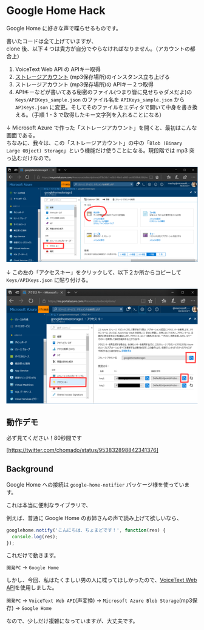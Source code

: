 # Google Home Hack
Google Home に好きな声で喋らせるものです。

書いたコードは全て上げていますが、    
clone 後、以下 4 つは貴方が自分でやらなければなりません。（アカウントの都合上）

1. VoiceText Web API の APIキー取得
2. [ストレージアカウント](https://azure.microsoft.com/ja-jp/services/storage/blobs/) (mp3保存場所)のインスタンス立ち上げる
3. ストレージアカウント (mp3保存場所)の APIキー２つ取得
4. APIキーなどが書いてある秘密のファイル(つまり皆に見せちゃダメだよ)の `Keys/APIKeys_sample.json` のファイル名を `APIKeys_sample.json` から `APIKeys.json` に変更。そしてそのファイルをエディタで開いて中身を書き換える。（手順 1 - 3 で取得したキー文字列を入れることになる）

↓ Microsoft Azure で作った「ストレージアカウント」を開くと、最初はこんな画面である。    
ちなみに、我々は、この「ストレージアカウント」の中の「`Blob (Binary Large OBject) Storage`」という機能だけ使うことになる。現段階では mp3 突っ込むだけなので。

![](Img/ScreenShot/about_storageAccount.png)

↓ この左の「アクセスキー」をクリックして、以下２か所からコピーして `Keys/APIKeys.json` に貼り付ける。

![](Img/ScreenShot/get_storageAccount_keys.png)

## 動作デモ

必ず見てください！80秒間です

[https://twitter.com/chomado/status/953832898842341376]

## Background

Google Home への接続は `google-home-notifier` パッケージ様を使っています。

これは本当に便利なライブラリで、

例えば、普通に Google Home のお姉さんの声で読み上げて欲しいなら、
````js
googlehome.notify('こんにちは、ちょまどです！', function(res) {
  console.log(res);
});
````
これだけで動きます。

`開発PC` → `Google Home`

しかし、今回、私はたくましい男の人に喋ってほしかったので、[VoiceText Web API](https://cloud.voicetext.jp/webapi)を使用しました。

`開発PC` → `VoiceText Web API`(声変換) → `Microsoft Azure Blob Storage`(mp3保存) → `Google Home`

なので、少しだけ複雑になっていますが、大丈夫です。
